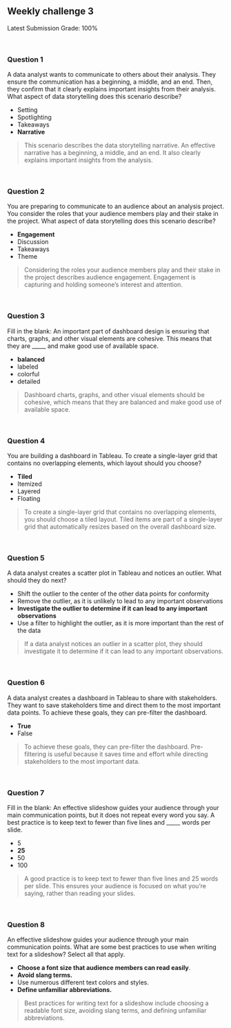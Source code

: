 ## Weekly challenge 3

Latest Submission Grade: 100%

&nbsp;

### Question 1
A data analyst wants to communicate to others about their analysis. They ensure the communication has a beginning, a middle, and an end. Then, they confirm that it clearly explains important insights from their analysis. What aspect of data storytelling does this scenario describe?

* Setting
* Spotlighting
* Takeaways
* **Narrative**

> This scenario describes the data storytelling narrative. An effective narrative has a beginning, a middle, and an end. It also clearly explains important insights from the analysis. 

&nbsp;

### Question 2
You are preparing to communicate to an audience about an analysis project. You consider the roles that your audience members play and their stake in the project. What aspect of data storytelling does this scenario describe?


* **Engagement**
* Discussion
* Takeaways
* Theme


> Considering the roles your audience members play and their stake in the project describes audience engagement. Engagement is capturing and holding someone’s interest and attention. 

&nbsp;

### Question 3
Fill in the blank: An important part of dashboard design is ensuring that charts, graphs, and other visual elements are cohesive. This means that they are _____ and make good use of available space.


* **balanced**
* labeled
* colorful
* detailed

> Dashboard charts, graphs, and other visual elements should be cohesive, which means that they are balanced and make good use of available space.

&nbsp;

### Question 4
You are building a dashboard in Tableau. To create a single-layer grid that contains no overlapping elements, which layout should you choose?

* **Tiled**
* Itemized
* Layered
* Floating

> To create a single-layer grid that contains no overlapping elements, you should choose a tiled layout. Tiled items are part of a single-layer grid that automatically resizes based on the overall dashboard size.

&nbsp;

### Question 5
A data analyst creates a scatter plot in Tableau and notices an outlier. What should they do next?

* Shift the outlier to the center of the other data points for conformity
* Remove the outlier, as it is unlikely to lead to any important observations
* **Investigate the outlier to determine if it can lead to any important observations**
* Use a filter to highlight the outlier, as it is more important than the rest of the data

> If a data analyst notices an outlier in a scatter plot, they should investigate it to determine if it can lead to any important observations.

&nbsp;

### Question 6
A data analyst creates a dashboard in Tableau to share with stakeholders. They want to save stakeholders time and direct them to the most important data points. To achieve these goals, they can pre-filter the dashboard.


* **True**
* False

> To achieve these goals, they can pre-filter the dashboard. Pre-filtering is useful because it saves time and effort while directing stakeholders to the most important data.

&nbsp;

### Question 7
Fill in the blank: An effective slideshow guides your audience through your main communication points, but it does not repeat every word you say. A best practice is to keep text to fewer than five lines and _____ words per slide.


* 5
* **25**
* 50
* 100

> A good practice is to keep text to fewer than five lines and 25 words per slide. This ensures your audience is focused on what you’re saying, rather than reading your slides.

&nbsp;

### Question 8

An effective slideshow guides your audience through your main communication points. What are some best practices to use when writing text for a slideshow? Select all that apply.

* **Choose a font size that audience members can read easily**.
* **Avoid slang terms.**
* Use numerous different text colors and styles. 
* **Define unfamiliar abbreviations.**

> Best practices for writing text for a slideshow include choosing a readable font size, avoiding slang terms, and defining unfamiliar abbreviations.
